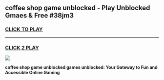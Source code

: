 
## coffee shop game unblocked - Play Unblocked Gmaes & Free #38jm3
<h3>
<a href="https://premium.freeplayer.one?title=coffee_shop_game_unblocked&ref=01M">CLICK TO PLAY</a></h3>
<hr>

<h3>
<a href="https://premium.freeplayer.one?title=coffee_shop_game_unblocked&ref=01M">CLICK 2 PLAY</a>
  
</h3>

<a href="https://premium.freeplayer.one?title=coffee_shop_game_unblocked&ref=01M"><img src="https://clearcache.store/games.png"></a>


**coffee shop game unblocked games unblocked: Your Gateway to Fun and Accessible Online Gaming**
